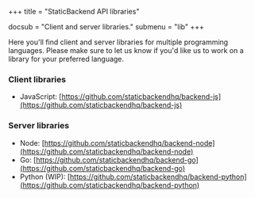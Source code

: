 +++
title = "StaticBackend API libraries"

docsub = "Client and server libraries."
submenu = "lib"
+++

Here you'll find client and server libraries for multiple programming languages. 
Please make sure to let us know if you'd like us to work on a library for your 
preferred language.

### Client libraries

* JavaScript: [https://github.com/staticbackendhq/backend-js](https://github.com/staticbackendhq/backend-js)

### Server libraries

* Node: [https://github.com/staticbackendhq/backend-node](https://github.com/staticbackendhq/backend-node)
* Go: [https://github.com/staticbackendhq/backend-go](https://github.com/staticbackendhq/backend-go)
* Python (WIP): [https://github.com/staticbackendhq/backend-python](https://github.com/staticbackendhq/backend-python)